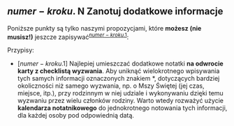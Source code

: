 ## <span class="step-number">$numer-kroku$.</span> <span class="step-letter">N</span> Zanotuj dodatkowe informacje
Poniższe punkty są tylko naszymi propozycjami, które **możesz (nie musisz!)** jeszcze zapisywać<sup class="tip">[$numer-kroku$.1](#tip-$numer-kroku$-1)</sup>:

<span class="hidden-tips">
Przypisy:

- <span id="tip-$numer-kroku$-1">[$numer-kroku$.1] Najlepiej umieszczać dodatkowe notatki **na odwrocie karty z checklistą wyzwania**. Aby uniknąć wielokrotnego wpisywania tych samych informacji oznaczonych znakiem <span class="comment-type">\*</span>, dotyczących bardziej okoliczności niż samego wyzwania, np. o Mszy Świętej (jej czas, miejsce, itp.), przy rodzinnym w niej udziale i wykonywaniu dzięki temu wyzwaniu przez wielu członków rodziny. Warto wtedy rozważyć użycie **kalendarza notatnikowego** do jednokrotnego notowania tych informacji, dla każdej osoby pod odpowiednią datą.</span>

</span>

